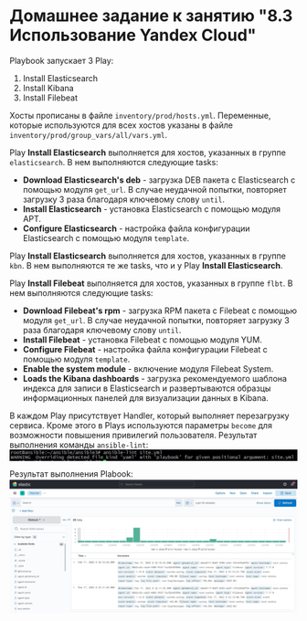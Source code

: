 # Домашнее задание к занятию "8.3 Использование Yandex Cloud"

Playbook запускает 3 Play:
1. Install Elasticsearch
2. Install Kibana
3. Install Filebeat

Хосты прописаны в файле `inventory/prod/hosts.yml`.
Переменные, которые используются для всех хостов указаны в файле `inventory/prod/group_vars/all/vars.yml`.

Play **Install Elasticsearch** выполняется для хостов, указанных в группе `elasticsearch`. В нем выполняются следующие tasks:
- **Download Elasticsearch's deb** - загрузка DEB пакета с Elasticsearch с помощью модуля `get_url`. В случае неудачной попытки, повторяет загрузку 3 раза благодаря ключевому слову `until`.
- **Install Elasticsearch** - установка Elasticsearch с помощью модуля APT.
- **Configure Elasticsearch** - настройка файла конфигурации Elasticsearch с помощью модуля `template`.  

Play **Install Elasticsearch** выполняется для хостов, указанных в группе `kbn`. В нем выполняются те же tasks, что и у Play **Install Elasticsearch**.

Play **Install Filebeat** выполняется для хостов, указанных в группе `flbt`. В нем выполняются следующие tasks:
- **Download Filebeat's rpm** - загрузка RPM пакета с Filebeat с помощью модуля `get_url`. В случае неудачной попытки, повторяет загрузку 3 раза благодаря ключевому слову `until`.
- **Install Filebeat** - установка Filebeat с помощью модуля YUM.
- **Configure Filebeat** - настройка файла конфигурации Filebeat с помощью модуля `template`.  
- **Enable the system module** - включение модуля Filebeat System.
- **Loads the Kibana dashboards** - загрузка рекомендуемого шаблона индекса для записи в Elasticsearch и развертываются образцы информационных панелей для визуализации данных в Kibana.  

В каждом Play присутствует Handler, который выполняет перезагрузку сервиса.
Кроме этого в Plays используются параметры `become` для возможности повышения привилегий пользователя.
Результат выполнения команды `ansible-lint`:  
<img align="top" src="img/lint.jpg">		<!--![lint](img/lint.jpg)-->

Результат выполнения Plabook:  
<img align="top" src="img/kibana.jpg">		<!--![kibana](img/kibana.jpg)-->